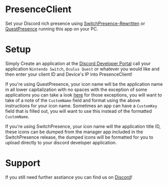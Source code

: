 # PresenceClient
Set your Discord rich presence using [SwitchPresence-Rewritten](https://github.com/Sun-Research-University/SwitchPresence-Rewritten) or [QuestPresence](https://github.com/Sun-Research-University/QuestPresence) running this app on your PC.

# Setup
Simply Create an application at the [Discord Developer Portal](https://discordapp.com/developers/applications/) call your application `Nintendo Switch`, `Oculus Quest` or whatever you would like and then enter your client ID and Device's IP into PresenceClient!<br>

If you're using QuestPresence, your icon name will be the application name in all lower capitalization with no spaces with the exception of some applications you can take a look [here](https://github.com/Sun-Research-University/PresenceClient/blob/master/Resource/QuestApplicationOverrides.json) for those exceptions, you will want to take of a note of the `CustomName` field and format using the above instructions for your icon name. Sometimes an app can have a `CustomKey` field that is filled out, you will want to use this instead of the formatted `CustomName`.

If you're using SwitchPresence, your icon name will the application title ID, these icons can be dumped from the manager app included in the SwitchPresence release, the dumped icons will be formatted for you to upload directly to your discord developer application.

# Support
If you still need further asstiance you can find us on [Discord](https://link.sunthecourier.net/discord)!
